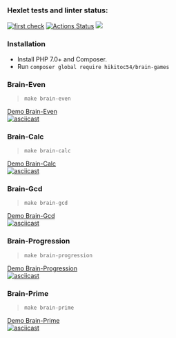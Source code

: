 ### Hexlet tests and linter status:
[![first check](https://github.com/Hikitoc54/php-project-lvl1/actions/workflows/myWorkflow.yml/badge.svg)](https://github.com/Hikitoc54/php-project-lvl1/actions/workflows/myWorkflow.yml)
[![Actions Status](https://github.com/Hikitoc54/php-project-lvl1/workflows/hexlet-check/badge.svg)](https://github.com/Hikitoc54/php-project-lvl1/actions)
<a href="https://codeclimate.com/github/Hikitoc54/php-project-lvl1"><img src="https://api.codeclimate.com/v1/badges/a99a88d28ad37a79dbf6/maintainability" /></a>
### Installation
- Install PHP 7.0+ and Composer.
- Run ```composer global require hikitoc54/brain-games```
### Brain-Even
> ```make brain-even```

<a target="_blank" href="https://asciinema.org/a/EXoovnYgfUk9gYtPvrtDq0ouq">Demo Brain-Even<a>
<br />
[![asciicast](https://asciinema.org/a/EXoovnYgfUk9gYtPvrtDq0ouq.svg)](https://asciinema.org/a/EXoovnYgfUk9gYtPvrtDq0ouq)
  
### Brain-Calc
> ```make brain-calc```
  
<a target="_blank" href="https://asciinema.org/a/JsWUKNM2eIwEPue1olZJvb8rG">Demo Brain-Calc<a>
<br />
[![asciicast](https://asciinema.org/a/JsWUKNM2eIwEPue1olZJvb8rG.svg)](https://asciinema.org/a/JsWUKNM2eIwEPue1olZJvb8rG)

### Brain-Gcd
> ```make brain-gcd```
  
<a target="_blank" href="https://asciinema.org/a/r5s5XdDKxO209b0PuvuIOGrk8">Demo Brain-Gcd<a>
<br />
[![asciicast](https://asciinema.org/a/r5s5XdDKxO209b0PuvuIOGrk8.svg)](https://asciinema.org/a/r5s5XdDKxO209b0PuvuIOGrk8)

### Brain-Progression
> ```make brain-progression```
  
<a target="_blank" href="https://asciinema.org/a/gNqaqHv4C239YmveA6e3vjBCz">Demo Brain-Progression<a>
<br />
[![asciicast](https://asciinema.org/a/gNqaqHv4C239YmveA6e3vjBCz.svg)](https://asciinema.org/a/gNqaqHv4C239YmveA6e3vjBCz)

### Brain-Prime
> ```make brain-prime```
  
<a target="_blank" href="https://asciinema.org/a/4IZlU5nrHyGNaE57QPC91ZSJt">Demo Brain-Prime<a>
<br />
[![asciicast](https://asciinema.org/a/4IZlU5nrHyGNaE57QPC91ZSJt.svg)](https://asciinema.org/a/4IZlU5nrHyGNaE57QPC91ZSJt)
